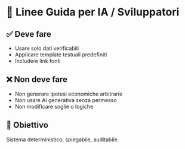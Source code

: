 # 🧭 Linee Guida per IA / Sviluppatori

## ✅ Deve fare
- Usare solo dati verificabili
- Applicare template testuali predefiniti
- Includere link fonti

## ❌ Non deve fare
- Non generare ipotesi economiche arbitrarie
- Non usare AI generativa senza permesso
- Non modificare soglie o logiche

## 🎯 Obiettivo
Sistema deterministico, spiegabile, auditabile.